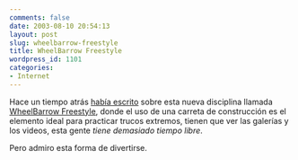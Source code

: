```yaml
---
comments: false
date: 2003-08-10 20:54:13
layout: post
slug: wheelbarrow-freestyle
title: WheelBarrow Freestyle
wordpress_id: 1101
categories:
- Internet
---
```


Hace un tiempo atrás [había escrito](/archivos/categorias/curiosidades/una_nueva_forma_de_deporte_extremo.php) sobre esta nueva disciplina llamada [WheelBarrow Freestyle](http://www.wheelbarrowfreestyle.com), donde el uso de una carreta de construcción es el elemento ideal para practicar trucos extremos, tienen que ver las galerías y los videos, esta gente _tiene demasiado tiempo libre_.





Pero admiro esta forma de divertirse.




 
